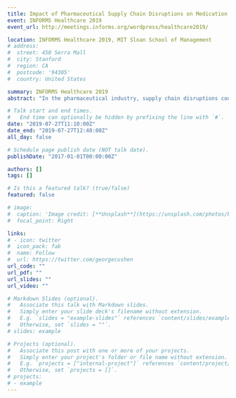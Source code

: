 ```yaml
---
title: Impact of Pharmaceutical Supply Chain Disruptions on Medication Safety
event: INFORMS Healthcare 2019 
event_url: http://meetings.informs.org/wordpress/healthcare2019/

location: INFORMS Healthcare 2019, MIT Sloan School of Management
# address:
#  street: 450 Serra Mall
#  city: Stanford
#  region: CA
#  postcode: '94305'
#  country: United States

summary: INFORMS Healthcare 2019 
abstract: "In the pharmaceutical industry, supply chain disruptions could pose harm to not only firms’ performance but also to patients’ safety. Yet, supply chain disruptions are very common in the U.S. drug market where 306 drugs were in shortage in 2018. This paper examines the impact of pharmaceutical supply chains disruptions to patient safety by analyzing the case of Heparin shortage in 2017 and proposes some operational measures to mitigate the impact on patient safety."

# Talk start and end times.
#   End time can optionally be hidden by prefixing the line with `#`.
date: "2019-07-27T11:10:00Z"
date_end: "2019-07-27T12:40:00Z"
all_day: false

# Schedule page publish date (NOT talk date).
publishDate: "2017-01-01T00:00:00Z"

authors: []
tags: []

# Is this a featured talk? (true/false)
featured: false

# image:
#  caption: 'Image credit: [**Unsplash**](https://unsplash.com/photos/bzdhc5b3Bxs)'
#  focal_point: Right

links:
# - icon: twitter
#  icon_pack: fab
#  name: Follow
#  url: https://twitter.com/georgecushen
url_code: ""
url_pdf: ""
url_slides: ""
url_video: ""

# Markdown Slides (optional).
#   Associate this talk with Markdown slides.
#   Simply enter your slide deck's filename without extension.
#   E.g. `slides = "example-slides"` references `content/slides/example-slides.md`.
#   Otherwise, set `slides = ""`.
# slides: example

# Projects (optional).
#   Associate this post with one or more of your projects.
#   Simply enter your project's folder or file name without extension.
#   E.g. `projects = ["internal-project"]` references `content/project/deep-learning/index.md`.
#   Otherwise, set `projects = []`.
# projects:
# - example
---
```

